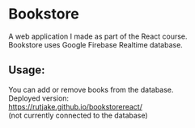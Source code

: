 # Bookstore
A web application I made as part of the React course. <br>
Bookstore uses Google Firebase Realtime database.

## Usage:
You can add or remove books from the database. <br>
Deployed version:<br>
https://rutjake.github.io/bookstorereact/<br>
(not currently connected to the database)
